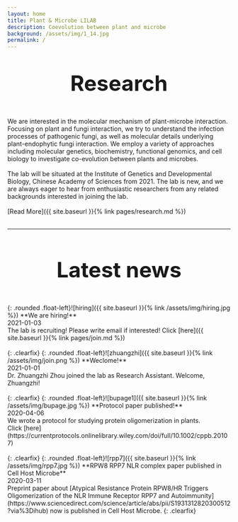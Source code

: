 ```yaml
---
layout: home
title: Plant & Microbe LILAB
description: Coevolution between plant and microbe
background: /assets/img/1_14.jpg
permalink: /
---
```

&nbsp;
&nbsp;
<p align="center">
<font size="12">
  <b>Research</b>
</font>
</p>
<br/>
<br/>
We are interested in the molecular mechanism of plant-microbe interaction. Focusing on plant and fungi interaction, we try to understand the infection processes of pathogenic fungi, as well as molecular details underlying plant-endophytic fungi interaction. We employ a variety of approaches including molecular genetics, biochemistry, functional genomics, and cell biology to investigate co-evolution between plants and microbes.
<br/>
<br/>
The lab will be situated at the Institute of Genetics and Developmental Biology, Chinese Academy of Sciences from 2021. The lab is new, and we are always eager to hear from enthusiastic researchers from any related backgrounds interested in joining the lab.
<br/>
<br/>
[Read More]({{ site.baseurl }}{% link pages/research.md %})
<br/>
<br/>

---


<br/>
<br/>
<p align="center">
<font size="12">
<b>Latest news</b>
</font>
</p>
<br/>
<br/>
{: .rounded .float-left}![hiring]({{ site.baseurl }}{% link /assets/img/hiring.jpg %})
**We are hiring!**<br/>
2021-01-03<br/>
The lab is recruiting! Please write email if interested!
Click [here]({{ site.baseurl }}{% link pages/join.md %})
<br/>
<br/>
{: .clearfix}
{: .rounded .float-left}![zhuangzhi]({{ site.baseurl }}{% link /assets/img/join.png %})
**Weclome!**<br/>
2021-01-01<br/>
Dr. Zhuangzhi Zhou joined the lab as Research Assistant. Welcome, Zhuangzhi!
<br/>
<br/>
{: .clearfix}
{: .rounded .float-left}![bupage1]({{ site.baseurl }}{% link /assets/img/bupage.jpg %})
**Protocol paper published!**<br/>
2020-04-06<br/>
We wrote a protocol for studying protein oligomerization in plants.<br/>
Click [here](https://currentprotocols.onlinelibrary.wiley.com/doi/full/10.1002/cppb.20107)
<br/>
<br/>
{: .clearfix}
{: .rounded .float-left}![rpp7]({{ site.baseurl }}{% link /assets/img/rpp7.jpg %})
**RPW8 RPP7 NLR complex paper published in Cell Host Microbe**<br/>
2020-03-11<br/>
Preprint paper about [Atypical Resistance Protein RPW8/HR Triggers Oligomerization of the NLR Immune Receptor RPP7 and Autoimmunity](https://www.sciencedirect.com/science/article/abs/pii/S1931312820300512?via%3Dihub) now is published in Cell Host Microbe.
{: .clearfix}
